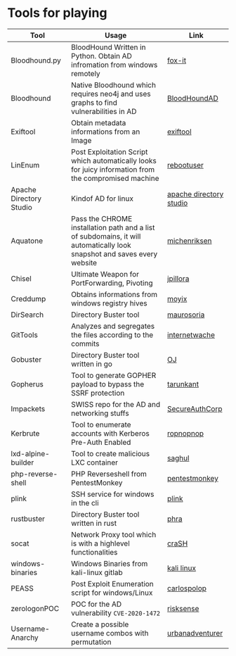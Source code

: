 # Tools for playing

| Tool | Usage | Link |
| ---- | ----- | ---- |
| Bloodhound.py | BloodHound Written in Python. Obtain AD infromation from windows remotely | [fox-it](https://github.com/fox-it/BloodHound.py) |
| Bloodhound | Native Bloodhound which requires neo4j and uses graphs to find vulnerabilities in AD | [BloodHoundAD](https://github.com/BloodHoundAD/BloodHound) |
| Exiftool | Obtain metadata informations from an Image | [exiftool](https://github.com/exiftool/exiftool) |
| LinEnum | Post Exploitation Script which automatically looks for juicy information from the compromised machine | [rebootuser](https://github.com/rebootuser/LinEnum) |
| Apache Directory Studio | Kindof AD for linux | [apache directory studio](https://directory.apache.org/studio/downloads.html) |
| Aquatone | Pass the CHROME installation path and a list of subdomains, it will automatically look snapshot and saves every website | [michenriksen](https://github.com/michenriksen/aquatone) | 
| Chisel | Ultimate Weapon for PortForwarding, Pivoting | [jpillora](https://github.com/jpillora/chisel) |
| Creddump | Obtains informations from windows registry hives | [moyix](https://github.com/moyix/creddump) |
| DirSearch | Directory Buster tool | [maurosoria](https://github.com/maurosoria/dirsearch) |
| GitTools | Analyzes and segregates the files according to the commits | [internetwache](https://github.com/internetwache/GitTools) |
| Gobuster | Directory Buster tool written in go | [OJ](https://github.com/OJ/gobuster) |
| Gopherus | Tool to generate GOPHER payload to bypass the SSRF protection | [tarunkant](https://github.com/tarunkant/Gopherus) |
| Impackets | SWISS repo for the AD and networking stuffs | [SecureAuthCorp](https://github.com/SecureAuthCorp/impacket) |
| Kerbrute | Tool to enumerate accounts with Kerberos Pre-Auth Enabled | [ropnopnop](https://github.com/ropnop/kerbrute/releases/latest)
| lxd-alpine-builder | Tool to create malicious LXC container | [saghul](https://github.com/saghul/lxd-alpine-builder) |
| php-reverse-shell | PHP Reverseshell from PentestMonkey | [pentestmonkey](https://github.com/pentestmonkey/php-reverse-shell) |
| plink | SSH service for windows in the cli | [plink](https://the.earth.li/~sgtatham/putty/latest/w32/plink.exe) | 
| rustbuster | Directory Buster tool written in rust | [phra](https://github.com/phra/rustbuster) |
| socat | Network Proxy tool which is with a  highlevel functionalities | [craSH](https://github.com/craSH/socat) |
| windows-binaries | Windows Binaries from kali-linux gitlab | [kali linux](https://gitlab.com/kalilinux/packages/windows-binaries/-/tree/kali/master/) |
| PEASS | Post Exploit Enumeration script for windows/Linux | [carlospolop](https://github.com/carlospolop/privilege-escalation-awesome-scripts-suite) |
| zerologonPOC | POC for the AD vulnerability `CVE-2020-1472` | [risksense](https://github.com/risksense/zerologon) | 
| Username-Anarchy | Create a possible username combos with permutation | [urbanadventurer](https://github.com/urbanadventurer/username-anarchy) |

